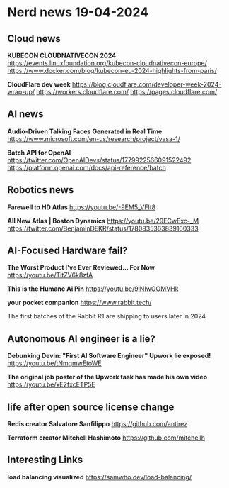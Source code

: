 # Nerd news 19-04-2024

## Cloud news

**KUBECON CLOUDNATIVECON 2024**
https://events.linuxfoundation.org/kubecon-cloudnativecon-europe/
https://www.docker.com/blog/kubecon-eu-2024-highlights-from-paris/

**CloudFlare dev week**
https://blog.cloudflare.com/developer-week-2024-wrap-up/
https://workers.cloudflare.com/
https://pages.cloudflare.com/

## AI news

**Audio-Driven Talking Faces Generated in Real Time**
https://www.microsoft.com/en-us/research/project/vasa-1/

**Batch API for OpenAI**
https://twitter.com/OpenAIDevs/status/1779922566091522492
https://platform.openai.com/docs/api-reference/batch

## Robotics news

**Farewell to HD Atlas**
https://youtu.be/-9EM5_VFlt8

**All New Atlas | Boston Dynamics**
https://youtu.be/29ECwExc-_M
https://twitter.com/BenjaminDEKR/status/1780835363839160333

## AI-Focused Hardware fail?

**The Worst Product I've Ever Reviewed... For Now**
https://youtu.be/TitZV6k8zfA

**This is the Humane Ai Pin**
https://youtu.be/9lNIwOOMVHk

**your pocket companion**
https://www.rabbit.tech/

The first batches of the Rabbit R1 are shipping to users later in 2024

## Autonomous AI engineer is a lie? 

**Debunking Devin: "First AI Software Engineer" Upwork lie exposed!**
https://youtu.be/tNmgmwEtoWE

**The original job poster of the Upwork task has made his own video**
https://youtu.be/xE2fxcETP5E

## life after open source license change

**Redis creator Salvatore Sanfilippo**
https://github.com/antirez

**Terraform creator Mitchell Hashimoto**
https://github.com/mitchellh

## Interesting Links

**load balancing visualized**
https://samwho.dev/load-balancing/